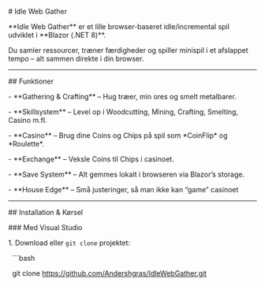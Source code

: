 \# Idle Web Gather



\*\*Idle Web Gather\*\* er et lille browser-baseret idle/incremental spil udviklet i \*\*Blazor (.NET 8)\*\*.  

Du samler ressourcer, træner færdigheder og spiller minispil i et afslappet tempo – alt sammen direkte i din browser.



---



\## Funktioner

\- \*\*Gathering \& Crafting\*\* – Hug træer, min ores og smelt metalbarer.  

\- \*\*Skillsystem\*\* – Level op i Woodcutting, Mining, Crafting, Smelting, Casino m.fl.  

\- \*\*Casino\*\* – Brug dine Coins og Chips på spil som \*CoinFlip\* og \*Roulette\*.  

\- \*\*Exchange\*\* – Veksle Coins til Chips i casinoet.  

\- \*\*Save System\*\* – Alt gemmes lokalt i browseren via Blazor’s storage.  

\- \*\*House Edge\*\* – Små justeringer, så man ikke kan “game” casinoet  



---



\## Installation \& Kørsel



\### Med Visual Studio

1\. Download eller `git clone` projektet:  

&nbsp;  ```bash

&nbsp;  git clone https://github.com/Andershgras/IdleWebGather.git



